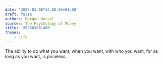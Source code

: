 ```yaml
---
date: '2025-03-06T14:08:06+01:00'
draft: false
authors: Morgan Housel
sources: The Psychology of Money
title: '202503061408'
themes:
    - Life
---
```


The ability to do what you want, when you want, with who you want, for as long as you want, is priceless.
